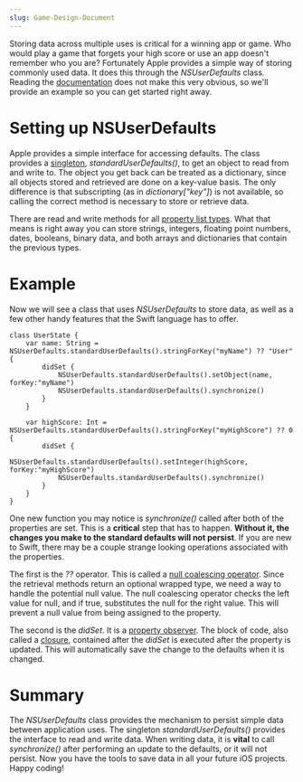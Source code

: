 ```yaml
---
slug: Game-Design-Document
---
```


Storing data across multiple uses is critical for a winning app or game.  Who would play a game that forgets your high score or use an app doesn't remember who you are?  Fortunately Apple provides a simple way of storing commonly used data.  It does this through the *NSUserDefaults* class.  Reading the [documentation](https://developer.apple.com/library/ios/documentation/Cocoa/Reference/Foundation/Classes/NSUserDefaults_Class/#//apple_ref/occ/clm/NSUserDefaults/standardUserDefaults) does not make this very obvious, so we'll provide an example so you can get started right away.

# Setting up NSUserDefaults

Apple provides a simple interface for accessing defaults.  The class provides a [singleton](https://en.wikipedia.org/wiki/Singleton_pattern), *standardUserDefaults()*, to get an object to read from and write to.  The object you get back can be treated as a dictionary, since all objects stored and retrieved are done on a key-value basis.  The only difference is that subscripting (as in *dictionary["key"]*) is not available, so calling the correct method is necessary to store or retrieve data.

There are read and write methods for all [property list types](https://developer.apple.com/library/ios/documentation/Cocoa/Conceptual/PropertyLists/AboutPropertyLists/AboutPropertyLists.html#//apple_ref/doc/uid/10000048i-CH3-54303).  What that means is right away you can store strings, integers, floating point numbers, dates, booleans, binary data, and both arrays and dictionaries that contain the previous types.

# Example

Now we will see a class that uses *NSUserDefaults* to store data, as well as a few other handy features that the Swift language has to offer.

	class UserState {
		var name: String = NSUserDefaults.standardUserDefaults().stringForKey("myName") ?? "User" {
			didSet {
				NSUserDefaults.standardUserDefaults().setObject(name, forKey:"myName")
				NSUserDefaults.standardUserDefaults().synchronize()
			}
		}
		
		var highScore: Int = NSUserDefaults.standardUserDefaults().stringForKey("myHighScore") ?? 0 {
			didSet {
				NSUserDefaults.standardUserDefaults().setInteger(highScore, forKey:"myHighScore")
				NSUserDefaults.standardUserDefaults().synchronize()
			}
		}
	}

One new function you may notice is *synchronize()* called after both of the properties are set.  This is a **critical** step that has to happen.  **Without it, the changes you make to the standard defaults will not persist**.  If you are new to Swift, there may be a couple strange looking operations associated with the properties.  

The first is the *??* operator.  This is called a [null coalescing operator](https://en.wikipedia.org/wiki/Null_coalescing_operator).  Since the retrieval methods return an optional wrapped type, we need a way to handle the potential null value.  The null coalescing operator checks the left value for null, and if true, substitutes the null for the right value.  This will prevent a null value from being assigned to the property.  

The second is the *didSet*.  It is a [property observer](https://developer.apple.com/library/prerelease/ios/documentation/Swift/Conceptual/Swift_Programming_Language/Properties.html#//apple_ref/doc/uid/TP40014097-CH14-ID262).  The block of code, also called a [closure](https://developer.apple.com/library/ios/documentation/Swift/Conceptual/Swift_Programming_Language/Closures.html), contained after the *didSet* is executed after the property is updated.  This will automatically save the change to the defaults when it is changed.

# Summary

The *NSUserDefaults* class provides the mechanism to persist simple data between application uses.  The singleton *standardUserDefaults()* provides the interface to read and write data.  When writing data, it is **vital** to call *synchronize()* after performing an update to the defaults, or it will not persist.  Now you have the tools to save data in all your future iOS projects.  Happy coding!